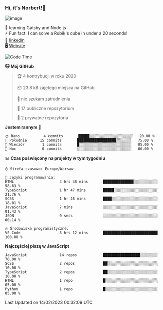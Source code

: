 ### Hi, it's Norbert!👋

![image](https://i.imgur.com/y3Fbv48.png)


🧠 learning Gatsby and Node.js <br>
⚡ Fun fact: I can solve a Rubik's cube in under a 20 seconds! <br>
👔 [linkedin](https://www.linkedin.com/in/norbert-%C5%82uszkiewicz-75b0891b3/) <br>
🖥 [Website](https://norbertluszkiewicz.pl/)<br>


<!--START_SECTION:waka-->
![Code Time](http://img.shields.io/badge/Code%20Time-1%2C988%20hrs%2046%20mins-blue)

**🐱 Mój GitHub** 

> 🏆 4 kontrybucji w roku 2023
 > 
> 📦 23.8 kB zajętego miejsca na GitHub 
 > 
> 🚫 nie szukam zatrudnienia
 > 
> 📜 17 publiczne repozytorium 
 > 
> 🔑 2 prywatne repozytoria  
 > 
**Jestem rannym 🐤** 

```text
🌞 Rano           4 commits       █████░░░░░░░░░░░░░░░░░░░░   20.00 % 
🌆 Południe      15 commits       ██████████████████░░░░░░░   75.00 % 
🌃 Wieczór        1 commits       █░░░░░░░░░░░░░░░░░░░░░░░░   05.00 % 
🌙 Noc            0 commits       ░░░░░░░░░░░░░░░░░░░░░░░░░   00.00 % 

```


📊 **Czas poświęcony na projekty w tym tygodniu** 

```text
⌚︎ Strefa czasowa: Europe/Warsaw

💬 Języki programowania: 
HTML                     4 hrs 48 mins       ██████████████░░░░░░░░░░░   58.63 % 
TypeScript               1 hr 47 mins        █████░░░░░░░░░░░░░░░░░░░░   21.76 % 
SCSS                     1 hr 28 mins        ████░░░░░░░░░░░░░░░░░░░░░   18.01 % 
JavaScript               7 mins              ░░░░░░░░░░░░░░░░░░░░░░░░░   01.43 % 
JSON                     0 secs              ░░░░░░░░░░░░░░░░░░░░░░░░░   00.14 % 

🔥 Środowiska programistyczne: 
VS Code                  8 hrs 12 mins       █████████████████████████   100.00 % 

```

**Najczęściej piszę w JavaScript** 

```text
JavaScript               14 repos            █████████████████░░░░░░░░   70.00 % 
SCSS                     2 repos             ██░░░░░░░░░░░░░░░░░░░░░░░   10.00 % 
TypeScript               2 repos             ██░░░░░░░░░░░░░░░░░░░░░░░   10.00 % 
HTML                     1 repo              █░░░░░░░░░░░░░░░░░░░░░░░░   05.00 % 
Python                   1 repo              █░░░░░░░░░░░░░░░░░░░░░░░░   05.00 % 

```



 Last Updated on 14/02/2023 00:32:09 UTC
<!--END_SECTION:waka-->

